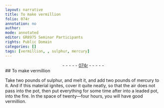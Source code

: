```yaml
---
layout: narrative
title: To make vermillion
folio: 074r
annotation: no
author:
mode: annotated
editor: GR8975 Seminar Participants
rights: Public Domain
categories: []
tags: [vermillion, , sulphur, mercury]
---
```


 <div class="folio" align="center">- - - - - <a href="http://gallica.bnf.fr/ark:/12148/btv1b10500001g/f153.image" target="_blank">074r</a> - - - - - </div> 
## To make <span class="material">vermillion</span>

 
Take two pounds of <span class="material">sulphur</span>, and melt it, and add two pounds of <span class="material">mercury</span> to it. And if this material ignites, cover it quite neatly, so that the air does not pass into the <span class="tool">pot</span>, then put everything for some time after into a <span class="tool">leaded pot</span>, into the fire. In the space of twenty—four hours, you will have good <span class="material">vermillion</span>.
 